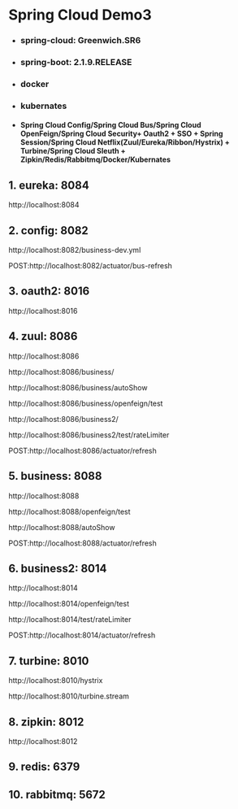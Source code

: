 # Spring Cloud Demo3
- ### spring-cloud: Greenwich.SR6
- ### spring-boot: 2.1.9.RELEASE
- ### docker
- ### kubernates
- #### Spring Cloud Config/Spring Cloud Bus/Spring Cloud OpenFeign/Spring Cloud Security+ Oauth2 + SSO + Spring Session/Spring Cloud Netflix(Zuul/Eureka/Ribbon/Hystrix) + Turbine/Spring Cloud Sleuth + Zipkin/Redis/Rabbitmq/Docker/Kubernates

## 1. eureka:      8084

http://localhost:8084

## 2. config:      8082

http://localhost:8082/business-dev.yml

POST:http://localhost:8082/actuator/bus-refresh

## 3. oauth2:      8016   

http://localhost:8016

## 4. zuul:     8086

http://localhost:8086

http://localhost:8086/business/

http://localhost:8086/business/autoShow

http://localhost:8086/business/openfeign/test

http://localhost:8086/business2/

http://localhost:8086/business2/test/rateLimiter

POST:http://localhost:8086/actuator/refresh

## 5. business:    8088

http://localhost:8088

http://localhost:8088/openfeign/test

http://localhost:8088/autoShow

POST:http://localhost:8088/actuator/refresh

## 6. business2:   8014

http://localhost:8014

http://localhost:8014/openfeign/test

http://localhost:8014/test/rateLimiter

POST:http://localhost:8014/actuator/refresh

## 7. turbine:     8010

http://localhost:8010/hystrix

http://localhost:8010/turbine.stream

## 8. zipkin:         8012

http://localhost:8012

## 9. redis:         6379

## 10. rabbitmq:         5672
